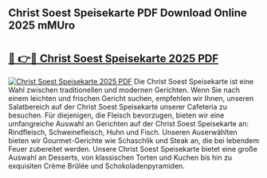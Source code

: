## Christ Soest Speisekarte PDF Download Online 2025 mMUro

# <h2><a href="http://gcaenm.nevu.top/?p=Christ+Soest+Speisekarte">🔗 👉🔴 Christ Soest Speisekarte 2025 PDF</a></h2>

[![Christ Soest Speisekarte 2025 PDF](https://i.imgur.com/dBaPXMq.png)](http://gcaenm.nevu.top/?p=Christ+Soest+Speisekarte)
Die Christ Soest Speisekarte ist eine Wahl zwischen traditionellen und modernen Gerichten. Wenn Sie nach einem leichten und frischen Gericht suchen, empfehlen wir Ihnen, unseren Salatbereich auf der Christ Soest Speisekarte unserer Cafeteria zu besuchen. Für diejenigen, die Fleisch bevorzugen, bieten wir eine umfangreiche Auswahl an Gerichten auf der Christ Soest Speisekarte an: Rindfleisch, Schweinefleisch, Huhn und Fisch. Unseren Auserwählten bieten wir Gourmet-Gerichte wie Schaschlik und Steak an, die bei lebendem Feuer zubereitet werden. Unsere Christ Soest Speisekarte bietet eine große Auswahl an Desserts, von klassischen Torten und Kuchen bis hin zu exquisiten Crème Brûlée und Schokoladenpyramiden.

